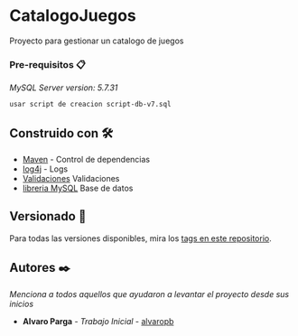 # CatalogoJuegos

Proyecto para gestionar un catalogo de juegos

### Pre-requisitos 📋

_MySQL Server version: 5.7.31_

```
usar script de creacion script-db-v7.sql
```


## Construido con 🛠️



* [Maven](https://maven.apache.org/) - Control de dependencias
* [log4j](https://logging.apache.org/log4j/2.x/) - Logs  
* [Validaciones](https://docs.oracle.com/javaee/7/api/javax/validation/constraints/package-summary.html) Validaciones
* [libreria MySQL](https://www.mysql.com/) Base de datos



## Versionado 📌

Para todas las versiones disponibles, mira los [tags en este repositorio](https://github.com/alvaropb/catalogoJuegos/tags).

## Autores ✒️

_Menciona a todos aquellos que ayudaron a levantar el proyecto desde sus inicios_

* **Alvaro Parga** - *Trabajo Inicial* - [alvaropb](https://github.com/alvaropb/)



